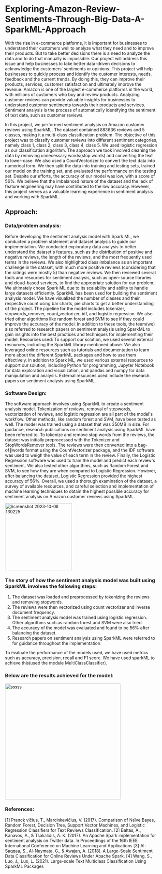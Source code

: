                                         
# Exploring-Amazon-Review-Sentiments-Through-Big-Data-A-SparkML-Approach<br>
With the rise in e-commerce platforms, it is important for businesses to understand their customers well to analyze what they need and to improve their products. But to take better decisions there is a need to analyze the data and to do that manually is impossible. Our project will address this issue and help businesses to take better data-driven decisions to acknowledge the customers’ sentiments or opinions. This project will help businesses to quickly process and identify the customer interests, needs, feedback and the current trends. By doing this, they can improve their products, services, customer satisfaction and ultimately improve the revenue. Amazon is one of the largest e-commerce platforms in the world, with millions of customers who buy and review products. Analyzing customer reviews can provide valuable insights for businesses to understand customer sentiments towards their products and services. Sentiment analysis is the process of automatically identifying the sentiment of text data, such as customer reviews.<br>

In this project, we performed sentiment analysis on Amazon customer reviews using SparkML. The dataset contained 883636 reviews and 5 classes, making it a multi-class classification problem. The objective of this project was to classify customer reviews into different sentiment categories, namely class 1, class 2, class 3, class 4, class 5. We used logistic regression as our classification algorithm. The approach we took involved cleaning the data by removing unnecessary words(stop words) and converting the text to lower-case. We also used a CountVectorizer to convert the text data into numerical form. We then split the data into training and testing sets, trained our model on 
the training set, and evaluated the performance on the testing set. Despite our efforts, the accuracy of our model was low, with a score of 56%. We believe that the imbalanced nature of the dataset and the lack of feature engineering may have contributed to the low accuracy. However, this project serves as a valuable learning experience in sentiment analysis and working with SparkML.<br>

## Approach: <br>
### Data/problem analysis: <br>
Before developing the sentiment analysis model with Spark ML, we conducted a problem statement and dataset analysis to guide our implementation. We conducted exploratory data analysis to better understand the dataset's features, such as the distribution of positive and negative reviews, the length of the reviews, and the most frequently used terms in the reviews. We also highlighted class imbalance as an important challenge in the dataset, with much more positive reviews (considering that the ratings were mostly 5) than negative reviews. We then reviewed several tools and resources for sentiment analysis, such as open-source libraries and cloud-based services, to find the appropriate solution for our problem. We ultimately chose Spark ML due to its scalability and ability to handle large datasets efficiently. SparkML has been used for building the sentiment analysis model. We have visualized the number of classes and their respective count using bar charts, pie charts to get a better understanding of the project. The pipeline for the model includes tokenizer, stopwords_remover, count_vectorizer, idf, and logistic regression. We also tried other algorithms like random forest 
and SVM to see if they could improve the accuracy of the model. In addition to these tools, the team(we) also referred to research papers on sentiment analysis using SparkML to gain insights into the best practices and techniques for implementing their model. Resources used: To support our solution, we used several external resources, including the SparkML library mentioned above. We also leveraged online resources such as tutorials and documentation to learn more about the different SparkML packages and how to use them effectively. In addition to Spark ML, we used various external resources to support our solution, including Python for programming, Jupyter Notebook for data exploration and visualization, and pandas and numpy for data manipulation and analysis. External resources used include the research papers on sentiment analysis using SparkML.<br>

### Software Design:<br>
The software approach involves using SparkML to create a sentiment analysis model. Tokenization of reviews, removal of stopwords, vectorization of reviews, and logistic 
regression are all part of the model's workflow. Other methods, like random forest and SVM, have been tested as well. The model was trained using a dataset that was 350MB in size. For guidance, research publications on sentiment analysis using SparkML have been referred to. To tokenize and remove stop words from the reviews, the dataset was initially preprocessed with the Tokenizer and StopWordsRemover tools. The reviews were then converted into a bag-ofwords format using the CountVectorizer package, and the IDF software was used to weigh the value of each term in the review. Finally, the Logistic Regression software was used to train the model and predict each review's sentiment. We also tested other algorithms, such as Random Forest and SVM, to see how they are when compared to Logistic Regression. However, after balancing the dataset, Logistic Regression provided the highest accuracy of 56%. Overall, we used a thorough examination of the dataset, a survey of available resources, and careful selection and implementation of machine learning techniques to obtain the highest possible accuracy for sentiment analysis on Amazon customer reviews using SparkML.<br>

<img width="221" alt="Screenshot 2023-10-08 130225" src="https://github.com/VinuthnaReddyGadilla/Exploring-Amazon-Review-Sentiments-Through-Big-Data-A-SparkML-Approach/assets/146788054/181771cd-f298-4582-b0ae-934824e0e138">

### The story of how the sentiment analysis model was built using SparkML involves the following steps:<br>
1. The dataset was loaded and preprocessed by tokenizing the reviews and removing stopwords.
2. The reviews were then vectorized using count vectorizer and inverse document frequency.
3. The sentiment analysis model was trained using logistic regression. Other algorithms such as random forest and SVM were also tried.
4. The accuracy of the model was evaluated and found to be 56% after balancing the dataset.
5. Research papers on sentiment analysis using SparkML were referred to for guidance throughout the implementation.<br>

To evaluate the performance of the models used, we have used metrics such as accuracy, precision, recall and F1 score. We have used sparkML to achieve this(used the module MultiClassClassifier).<br>

### Below are the results achieved for the model:<br>
<img width="382" alt="sssss" src="https://github.com/VinuthnaReddyGadilla/Exploring-Amazon-Review-Sentiments-Through-Big-Data-A-SparkML-Approach/assets/146788054/dfd5a319-c5b6-473c-ac82-d35e60d6d0e0"><br>

### References:<br>
[1] Pranck vičius, T., Marcinkevičius, V. (2017). Comparison of Naïve Bayes, Random Forest, Decision Tree, Support Vector Machines, and Logistic Regression Classifiers for Text Reviews Classification.
[2] Baltas, A., Kanavos, A., & Tsakalidis, A. K. (2017). An Apache Spark implementation for sentiment analysis on Twitter data. In Proceedings of the 16th IEEE International Conference on Machine Learning and Applications 
[3] Al-Saqqaa, S., Al-Naymata, G., & Awajan, A. (2018). A Large-Scale Sentiment Data Classification for Online Reviews Under Apache Spark.
[4] Wang, S., Luo, J., Luo, L. (2021). Large-scale Text Multiclass Classification Using SparkML Packages
